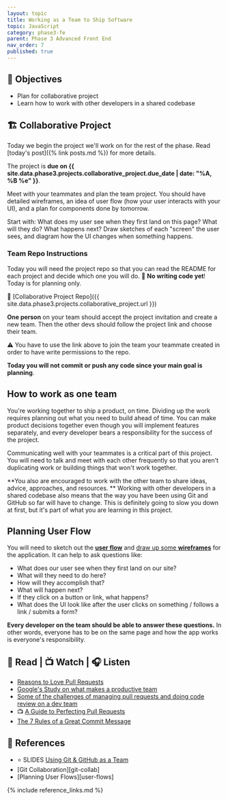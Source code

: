 ```yaml
---
layout: topic
title: Working as a Team to Ship Software
topic: JavaScript
category: phase3-fe
parent: Phase 3 Advanced Front End
nav_order: 7
published: true
---
```


## 🎯 Objectives

- Plan for collaborative project
- Learn how to work with other developers in a shared codebase

## 🏗️ Collaborative Project

Today we begin the project we'll work on for the rest of the phase. Read [today's post]({% link posts.md %}) for more details.

The project is **due on {{ site.data.phase3.projects.collaborative_project.due_date | date: "%A, %B %e" }}**.

Meet with your teammates and plan the team project. You should have detailed wireframes, an idea of user flow (how your user interacts with your UI), and a plan for components done by tomorrow.

Start with: What does my user see when they first land on this page? What will they do? What happens next? Draw sketches of each "screen" the user sees, and diagram how the UI changes when something happens.

### Team Repo Instructions

Today you will need the project repo so that you can read the README for each project and decide which one you will do. 🚫 **No writing code yet**! Today is for planning only.

🔗 [Collaborative Project Repo]({{ site.data.phase3.projects.collaborative_project.url }})

**One person** on your team should accept the project invitation and create a new team. Then the other devs should follow the project link and choose their team.

⚠️ You have to use the link above to join the team your teammate created in order to have write permissions to the repo.

**Today you will not commit or push any code since your main goal is planning**.

## How to work as one team

You're working together to ship a product, on time. Dividing up the work requires planning out what you need to build ahead of time. You can make product decisions together even though you will implement features separately, and every developer bears a responsibility for the success of the project.

Communicating well with your teammates is a critical part of this project. You will need to talk and meet with each other frequently so that you aren't duplicating work or building things that won't work together.

**You also are encouraged to work with the other team to share ideas, advice, approaches, and resources.
**
Working with other developers in a shared codebase also means that the way you have been using Git and GitHub so far will have to change. This is definitely going to slow you down at first, but it's part of what you are learning in this project.

## Planning User Flow

You will need to sketch out the **[user flow](https://signalvnoise.com/posts/1926-a-shorthand-for-designing-ui-flows)** and [draw up some **wireframes**](https://xd.adobe.com/ideas/process/wireframing/wireframe-design-101/) for the application. It can help to ask questions like:

- What does our user see when they first land on our site?
- What will they need to do here?
- How will they accomplish that?
- What will happen next?
- If they click on a button or link, what happens?
- What does the UI look like after the user clicks on something / follows a link / submits a form?

**Every developer on the team should be able to answer these questions.** In other words, everyone has to be on the same page and how the app works is everyone's responsibility.

## 📖 Read | 📺 Watch | 🎧 Listen

- [Reasons to Love Pull Requests](https://elisabethirgens.github.io/notes/2020/05/pull-requests/)
- [Google's Study on what makes a productive team](https://rework.withgoogle.com/print/guides/5721312655835136/)
- [Some of the challenges of managing pull requests and doing code review on a dev team](https://jessitron.com/2021/03/27/those-pesky-pull-request-reviews/)
- 📺 [A Guide to Perfecting Pull Requests](https://dev.to/karaluton/a-guide-to-perfecting-pull-requests-2b66)
- [The 7 Rules of a Great Commit Message](https://cbea.ms/git-commit/#seven-rules)

## 🔖 References

- ⭐ SLIDES [Using Git & GitHub as a Team](https://slides.com/amy_nc/git-collaboration)
- [Git Collaboration][git-collab]
- [Planning User Flows][user-flows]

{% include reference_links.md %}
